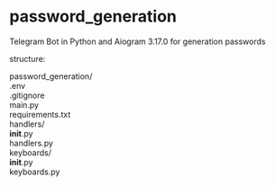 # password_generation
Telegram Bot in Python and Аiogram 3.17.0 for generation passwords

structure:

password_generation/  
.env  
.gitignore  
main.py  
requirements.txt  
handlers/  
    __init__.py  
    handlers.py  
keyboards/  
    __init__.py  
    keyboards.py  